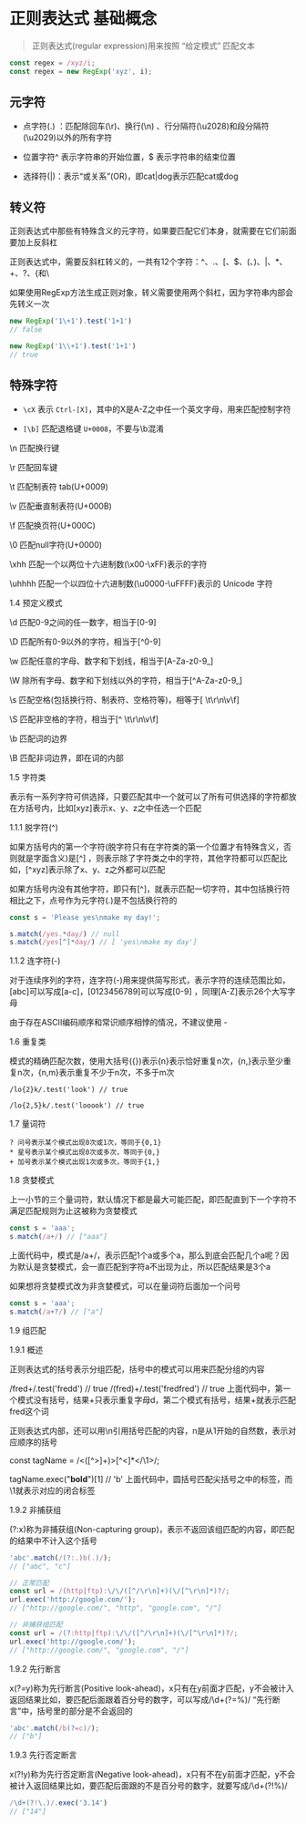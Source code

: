 # 正则表达式 基础概念

> 正则表达式(regular expression)用来按照 “给定模式” 匹配文本

```javascript
const regex = /xyz/i;
const regex = new RegExp('xyz', i);
```

## 元字符

- 点字符(.) ：匹配除回车(\r)、换行(\n) 、行分隔符(\u2028)和段分隔符(\u2029)以外的所有字符

- 位置字符^ 表示字符串的开始位置，$ 表示字符串的结束位置

- 选择符(|)：表示“或关系”(OR)，即cat|dog表示匹配cat或dog

## 转义符

正则表达式中那些有特殊含义的元字符，如果要匹配它们本身，就需要在它们前面要加上反斜杠

正则表达式中，需要反斜杠转义的，一共有12个字符：^、.、[、$、(、)、|、*、+、?、{和\\

如果使用RegExp方法生成正则对象，转义需要使用两个斜杠，因为字符串内部会先转义一次

```javascript
new RegExp('1\+1').test('1+1')
// false

new RegExp('1\\+1').test('1+1')
// true
```

## 特殊字符

- `\cX` 表示 `Ctrl-[X]`，其中的X是A-Z之中任一个英文字母，用来匹配控制字符

- `[\b]` 匹配退格键 `U+0008`，不要与\b混淆

\n 匹配换行键

\r 匹配回车键

\t 匹配制表符 tab(U+0009)

\v 匹配垂直制表符(U+000B)

\f 匹配换页符(U+000C)

\0 匹配null字符(U+0000)

\xhh 匹配一个以两位十六进制数(\x00-\xFF)表示的字符

\uhhhh 匹配一个以四位十六进制数(\u0000-\uFFFF)表示的 Unicode 字符

1.4 预定义模式

\d 匹配0-9之间的任一数字，相当于[0-9]

\D 匹配所有0-9以外的字符，相当于[^0-9]

\w 匹配任意的字母、数字和下划线，相当于[A-Za-z0-9_]

\W 除所有字母、数字和下划线以外的字符，相当于[^A-Za-z0-9_]

\s 匹配空格(包括换行符、制表符、空格符等)，相等于[ \t\r\n\v\f]

\S 匹配非空格的字符，相当于[^ \t\r\n\v\f]

\b 匹配词的边界

\B 匹配非词边界，即在词的内部

1.5 字符类

表示有一系列字符可供选择，只要匹配其中一个就可以了所有可供选择的字符都放在方括号内，比如[xyz]表示x、y、z之中任选一个匹配

1.1.1 脱字符(^)

如果方括号内的第一个字符(脱字符只有在字符类的第一个位置才有特殊含义，否则就是字面含义)是[^]
，则表示除了字符类之中的字符，其他字符都可以匹配比如，[^xyz]表示除了x、y、z之外都可以匹配

如果方括号内没有其他字符，即只有[^]，就表示匹配一切字符，其中包括换行符相比之下，点号作为元字符(.)是不包括换行符的

```javascript
const s = 'Please yes\nmake my day!';

s.match(/yes.*day/) // null
s.match(/yes[^]*day/) // [ 'yes\nmake my day']
```

1.1.2 连字符(-)

对于连续序列的字符，连字符(-)用来提供简写形式，表示字符的连续范围比如，[abc]可以写成[a-c]，[0123456789]可以写成[0-9]
，同理[A-Z]表示26个大写字母

由于存在ASCII编码顺序和常识顺序相悖的情况，不建议使用 -

1.6 重复类

模式的精确匹配次数，使用大括号({})表示{n}表示恰好重复n次，{n,}表示至少重复n次，{n,m}表示重复不少于n次，不多于m次

```text
/lo{2}k/.test('look') // true

/lo{2,5}k/.test('looook') // true
```

1.7 量词符

```
? 问号表示某个模式出现0次或1次，等同于{0,1}
* 星号表示某个模式出现0次或多次，等同于{0,}
+ 加号表示某个模式出现1次或多次，等同于{1,}
```

1.8 贪婪模式

上一小节的三个量词符，默认情况下都是最大可能匹配，即匹配直到下一个字符不满足匹配规则为止这被称为贪婪模式

```javascript
const s = 'aaa';
s.match(/a+/) // ["aaa"]
```

上面代码中，模式是/a+/，表示匹配1个a或多个a，那么到底会匹配几个a呢？因为默认是贪婪模式，会一直匹配到字符a不出现为止，所以匹配结果是3个a

如果想将贪婪模式改为非贪婪模式，可以在量词符后面加一个问号

```javascript
const s = 'aaa';
s.match(/a+?/) // ["a"]
```

1.9 组匹配

1.9.1 概述

正则表达式的括号表示分组匹配，括号中的模式可以用来匹配分组的内容

/fred+/.test('fredd') // true
/(fred)+/.test('fredfred') // true
上面代码中，第一个模式没有括号，结果+只表示重复字母d，第二个模式有括号，结果+就表示匹配fred这个词

正则表达式内部，还可以用\n引用括号匹配的内容，n是从1开始的自然数，表示对应顺序的括号

const tagName = /<([^>]+)>[^<]*<\/\1>/;

tagName.exec("<b>bold</b>")[1]
// 'b'
上面代码中，圆括号匹配尖括号之中的标签，而\1就表示对应的闭合标签

1.9.2 非捕获组

(?:x)称为非捕获组(Non-capturing group)，表示不返回该组匹配的内容，即匹配的结果中不计入这个括号

```javascript
'abc'.match(/(?:.)b(.)/);
// ["abc", "c"]

// 正常匹配
const url = /(http|ftp):\/\/([^/\r\n]+)(\/[^\r\n]*)?/;
url.exec('http://google.com/');
// ["http://google.com/", "http", "google.com", "/"]

// 非捕获组匹配
const url = /(?:http|ftp):\/\/([^/\r\n]+)(\/[^\r\n]*)?/;
url.exec('http://google.com/');
// ["http://google.com/", "google.com", "/"]
```

1.9.2 先行断言

x(?=y)称为先行断言(Positive
look-ahead)，x只有在y前面才匹配，y不会被计入返回结果比如，要匹配后面跟着百分号的数字，可以写成/\d+(?=%)/
“先行断言”中，括号里的部分是不会返回的

```javascript
'abc'.match(/b(?=c)/);
// ["b"]
```

1.9.3 先行否定断言

x(?!y)称为先行否定断言(Negative
look-ahead)，x只有不在y前面才匹配，y不会被计入返回结果比如，要匹配后面跟的不是百分号的数字，就要写成/\d+(?!%)/

```javascript
/\d+(?!\.)/.exec('3.14')
// ["14"]
```